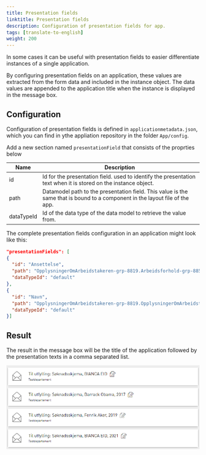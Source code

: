 ```yaml
---
title: Presentation fields
linktitle: Presentation fields
description: Configuration of presentation fields for app.
tags: [translate-to-english]
weight: 200
---
```


In some cases it can be useful with presentation fields to easier
differentiate instances of a single application.

By configuring presentation fields on an application,
these values are extracted from the form data and included in the instance object.
The data values are appended to the application title when the instance is displayed in the message box.


## Configuration
Configuration of presentation fields is defined in `applicationmetadata.json`,
which you can find in ythe appliation repository in the folder `App/config`.

Add a new section named `presentationField` that consists of the proprties below

 Name     | Description
----------|------------
id        | Id for the presentation field. used to identify the presentation text when it is stored on the instance object.
path      | Datamodel path to the presentation field. This value is the same that is bound to a component in the layout file of the app.
dataTypeId| Id of the data type of the data model to retrieve the value from.

The complete presentation fields configuration in an application might look like this:

```json
"presentationFields": [
{
  "id": "Ansettelse",
  "path": "OpplysningerOmArbeidstakeren-grp-8819.Arbeidsforhold-grp-8856.AnsattAar-datadef-33267.value",
  "dataTypeId": "default"
},
{
  "id": "Navn",
  "path": "OpplysningerOmArbeidstakeren-grp-8819.OpplysningerOmArbeidstakeren-grp-8855.AnsattNavn-datadef-1223.value",
  "dataTypeId": "default"
}]
```

## Result

The result in the message box will be the title of the application followed by the presentation texts in a comma separated list.

![Instances with presentation fields in the message box](presentationtexts-msgbox.png "Instances with presentation fields in the message box")